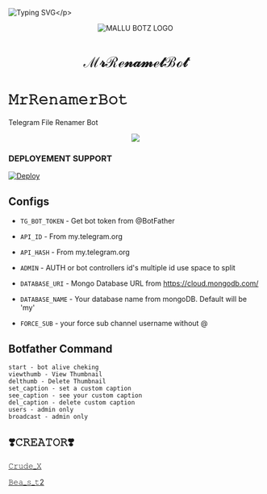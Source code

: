 ![Typing SVG](https://readme-typing-svg.herokuapp.com/?lines=𝗪𝗘𝗟𝗖𝗢𝗠𝗘+𝗧𝗢+𝗠𝗥+𝗥𝗘𝗡𝗔𝗠𝗘𝗥+𝗕𝗢𝗧!;𝗖𝗥𝗘𝗔𝗧𝗘𝗗+𝗕𝗬+𝗧𝗘𝗔𝗠+𝗠𝗔𝗟𝗟𝗨𝗕𝗢𝗧𝗦+𝗬𝗧!;)</p>
<p align="center">
  <img src="https://telegra.ph/file/38f1f1fe490438937f87f.jpg" alt="MALLU BOTZ LOGO">
</p>
<h1 align="center">
  <b> ℳ𝓇ℛℯ𝓃𝒶𝓂ℯ𝓉ℬℴ𝓉</b>
</h1>


#  𝙼𝚛𝚁𝚎𝚗𝚊𝚖𝚎𝚛𝙱𝚘𝚝

Telegram File Renamer Bot 

<p align="center">
  <a href="https://www.python.org">
    <img src="http://ForTheBadge.com/images/badges/made-with-python.svg">

  </a>
</p>
</p>

### DEPLOYEMENT SUPPORT

[![Deploy](https://www.herokucdn.com/deploy/button.svg)](https://heroku.com/deploy?template=https://github.com/MalluBotsYT/MrRenamerBot)

## Configs 

* `TG_BOT_TOKEN`  - Get bot token from @BotFather

* `API_ID` - From my.telegram.org 

* `API_HASH` - From my.telegram.org 

* `ADMIN` - AUTH or bot controllers id's multiple id use space to split 

* `DATABASE_URI`  - Mongo Database URL from https://cloud.mongodb.com/

* `DATABASE_NAME`  - Your database name from mongoDB. Default will be 'my'

* `FORCE_SUB` - your force sub channel username without @ 


## Botfather Command
```
start - bot alive cheking
viewthumb - View Thumbnail
delthumb - Delete Thumbnail
set_caption - set a custom caption
see_caption - see your custom caption
del_caption - delete custom caption
users - admin only
broadcast - admin only
```

## ❣️𝙲𝚁𝙴𝙰𝚃𝙾𝚁❣️

<a href="https://t.me/Crude_X">
   <p> 𝙲𝚛𝚞𝚍𝚎_𝚇</p>
  </a>
<a href="https://t.me/Bea_s_t2">
   <p> 𝙱𝚎𝚊_𝚜_𝚝2</p>
  </a>
